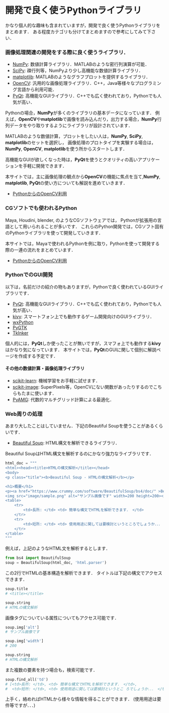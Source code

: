 開発で良く使うPythonライブラリ
====

かなり個人的な趣味も含まれていますが，開発で良く使うPythonライブラリをまとめます．
ある程度カテゴリも分けてまとめますので参考にしてみて下さい．

### 画像処理関連の開発をする際に良く使うライブラリ．

* [NumPy](http://www.numpy.org/): 数値計算ライブラリ．MATLABのような密行列演算が可能．
* [SciPy](https://www.scipy.org/): 疎行列等，NumPyより少し高機能な数値計算ライブラリ．
* [matplotlib](http://matplotlib.org/): MATLABのようなグラフプロットを提供するライブラリ．
* [OpenCV](https://opencv-python-tutroals.readthedocs.io/en/latest/py_tutorials/py_tutorials.html): 汎用的な画像処理ライブラリ．C++，Java等様々なプログラミング言語から利用可能．
* [PyQt](https://riverbankcomputing.com/software/pyqt/intro): 高機能なGUIライブラリ．C++でも広く使われており，Pythonでも人気が高い．

Pythonの場合，**NumPy**が多くのライブラリの基本データになっています．
例えば，**OpenCV**や**matplotlib**で画像を読み込んだり，出力する場合，**NumPy**行列データをやり取りするようにライブラリが設計されています．

MATLABのような数値計算，プロットをしたい人は，**NumPy**, **SciPy**, **matplotlib**のセットを選択し，
画像処理のプロトタイプを実験する場合は，**NumPy**, **OpenCV**, **matplotlib**を使う所からスタートします．

高機能なGUIが欲しくなった時は，**PyQt**を使うとクオリティの高いアプリケーションを手軽に開発できます．

本サイトでは，主に画像処理の観点から**OpenCV**の機能に焦点を当て,**NumPy**, **matplotlib**, **PyQt**の使い方についても解説を進めていきます．

* [PythonからのOpenCV利用](../opencv/opencv.md)

### CGソフトでも使われるPython

Maya, Houdini, blender, のようなCGソフトウェアでは，
Pythonが拡張用の言語として用いられることが多いです．
これらのPython開発では，CGソフト固有のPythonライブラリを使って開発していきます．

本サイトでは，Mayaで使われるPythonを例に取り，Pythonを使って開発する際の一連の流れをまとめています．

* [PythonからのOpenCV利用](../maya/mayapy.md)

### PythonでのGUI開発

以下は，名前だけの紹介の物もありますが，Pythonで良く使われているGUIライブラリです．

* [PyQt](https://riverbankcomputing.com/software/pyqt/intro): 高機能なGUIライブラリ．C++でも広く使われており，Pythonでも人気が高い．
* [kivy](https://kivy.org/#home): スマートフォン上でも動作するゲーム開発向けのGUIライブラリ．
* [wxPython](https://www.wxpython.org/)
* [PyGTK](http://www.pygtk.org/)
* [TkInker](http://docs.python.jp/2/library/tkinter.html)

個人的には，**PyQt**しか使ったことが無いですが，スマフォ上でも動作する**kivy**はかなり気になっています．
本サイトでは，**PyQt**のGUIに関して個別に解説ページを作成する予定です．

#### その他の数値計算・画像処理ライブラリ

* [scikit-learn](http://scikit-learn.org/stable/): 機械学習をお手軽に試せます．
* [scikit-image](http://scikit-image.org/): SuperPixels等，OpenCVにない関数があったりするのでこちらもたまに使います．
* [PyAMG](): 代数的マルチグリッド計算による最適化．

### Web周りの処理

あまり大したことはしていません．下記のBeautiful Soupを使うことがあるくらいです．

* [Beautiful Soup](https://www.crummy.com/software/BeautifulSoup/bs4/doc/): HTML構文を解析できるライブラリ．

Beautiful SoupはHTML構文を解析するのにかなり強力なライブラリです．

``` Python
html_doc = """
<html><head><title>HTMLの構文解析</title></head>
<body>
<p class="title"><b>Beautiful Soup - HTMLの構文解析</b></p>

<h1>概要</h1>
<p><a href="https://www.crummy.com/software/BeautifulSoup/bs4/doc/" >Beautiful Soup</a>はHTMLの構文解析可能なとても便利なPythonライブラリです．</p>
<img src="image/sample.png" alt="サンプル画像です" width=200 height=200></img>
<table>
    <tr>
        <td>長所: </td> <td> 簡単な構文でHTMLを解析できます． </td>
    </tr>
    <tr>
        <td>短所: </td> <td> 使用用途に関しては要検討というところでしょうか．．． </td>
    </tr>
</table>
"""
```

例えば，上記のようなHTML文を解析するとします．

``` Python
from bs4 import BeautifulSoup
soup = BeautifulSoup(html_doc, 'html.parser')
```

この2行でHTMLの基本構造を解析できます．
タイトルは下記の構文でアクセスできます．

``` Python
soup.title
# <title></title>

soup.string
# HTMLの構文解析
```

画像タグについている属性についてもアクセス可能です．

``` Python
soup.img['alt']
# サンプル画像です

soup.img['width']
# 200

soup.string
# HTMLの構文解析
```

また複数の要素を持つ場合も，検索可能です．

``` Python
soup.find_all('td')
# [<td>長所: </td>, <td> 簡単な構文でHTMLを解析できます． </td>,
#  <td>短所: </td>, <td> 使用用途に関しては要検討というとこ ろでしょうか．．． </td>]
```

上手く，絡めればHTMLから様々な情報を得ることができます．
(使用用途は要件等ですが．．．)